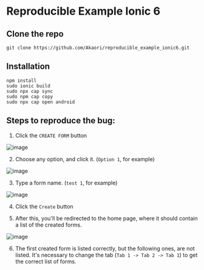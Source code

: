 # Reproducible Example Ionic 6

## Clone the repo 

```
git clone https://github.com/Akaori/reproducible_example_ionic6.git
```


## Installation


```
npm install
sudo ionic build
sudo npx cap sync
sudo npm cap copy
sudo npx cap open android
```

## Steps to reproduce the bug:

1. Click the `CREATE FORM` button

![image](images/create_form.png)


2. Choose any option, and click it. (`Option 1`, for example)

![image](images/form_options.png)


3. Type a form name. (`test 1`, for example)

![image](images/form_name.png)



4. Click the `Create` button

5. After this, you'll be redirected to the home page, where it should contain a list of the created forms.

![image](images/forms_list.png)

6. The first created form is listed correctly, but the following ones, are not listed. It's necessary to change the tab (`Tab 1 -> Tab 2 -> Tab 1`) to get the correct list of forms.


